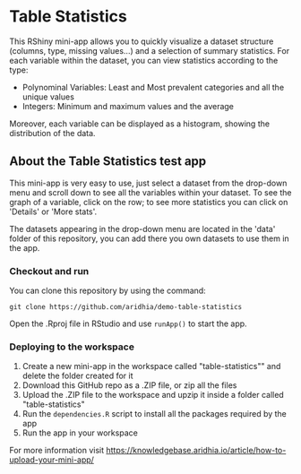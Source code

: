 # Table Statistics

This RShiny mini-app allows you to quickly visualize a dataset structure (columns, type, missing values...) and a selection of summary statistics. For each variable within the dataset, you can view statistics according to the type:

- Polynominal Variables: Least and Most prevalent categories and all the unique values
- Integers: Minimum and maximum values and the average

Moreover, each variable can be displayed as a histogram, showing the distribution of the data.


## About the Table Statistics test app

This mini-app is very easy to use, just select a dataset from the drop-down menu and scroll down to see all the variables within your dataset. To see the graph of a variable, click on the row; to see more statistics you can click on 'Details' or 'More stats'.

The datasets appearing in the drop-down menu are located in the 'data' folder of this repository, you can add there you own datasets to use them in the app.

### Checkout and run

You can clone this repository by using the command:

```
git clone https://github.com/aridhia/demo-table-statistics
```

Open the .Rproj file in RStudio and use `runApp()` to start the app.

### Deploying to the workspace

1. Create a new mini-app in the workspace called "table-statistics"" and delete the folder created for it
2. Download this GitHub repo as a .ZIP file, or zip all the files
3. Upload the .ZIP file to the workspace and upzip it inside a folder called "table-statistics"
4. Run the `dependencies.R` script to install all the packages required by the app
5. Run the app in your workspace

For more information visit https://knowledgebase.aridhia.io/article/how-to-upload-your-mini-app/
